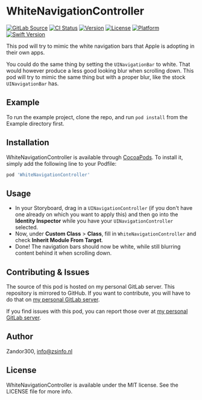 # WhiteNavigationController

[![GitLab Source](http://img.shields.io/badge/source-GitLab-%23292961.svg)](https://git.zsinfo.nl/Zandor300/WhiteNavigationController)
[![CI Status](https://git.zsinfo.nl/Zandor300/WhiteNavigationController/badges/master/build.svg)](https://git.zsinfo.nl/Zandor300/WhiteNavigationController/pipelines)
[![Version](https://img.shields.io/cocoapods/v/WhiteNavigationController.svg?style=flat)](https://cocoapods.org/pods/WhiteNavigationController)
[![License](https://img.shields.io/cocoapods/l/WhiteNavigationController.svg?style=flat)](https://git.zsinfo.nl/Zandor300/WhiteNavigationController/blob/master/LICENSE)
[![Platform](https://img.shields.io/cocoapods/p/WhiteNavigationController.svg?style=flat)](https://cocoapods.org/pods/WhiteNavigationController)
[![Swift Version](https://img.shields.io/badge/swift-5.0-orange.svg)](https://git.zsinfo.nl/Zandor300/WhiteNavigationController)

This pod will try to mimic the white navigation bars that Apple is adopting in their own apps.

You could do the same thing by setting the `UINavigationBar` to white. That would however produce a less good looking blur when scrolling down. This pod will try to mimic the same thing but with a proper blur, like the stock `UINavigationBar` has.

## Example

To run the example project, clone the repo, and run `pod install` from the Example directory first.

## Installation

WhiteNavigationController is available through [CocoaPods](https://cocoapods.org). To install
it, simply add the following line to your Podfile:

```ruby
pod 'WhiteNavigationController'
```

## Usage

* In your Storyboard, drag in a `UINavigationController` (if you don't have one already on which you want to apply this) and then go into the **Identity Inspector** while you have your `UINavigationController` selected.
* Now, under **Custom Class** > **Class**, fill in `WhiteNavigationController` and check **Inherit Module From Target**.
* Done! The navigation bars should now be white, while still blurring content behind it when scrolling down.

## Contributing & Issues

The source of this pod is hosted on my personal GitLab server. This repository is mirrored to GitHub. If you want to contribute, you will have to do that on [my personal GitLab server](https://git.zsinfo.nl/Zandor300/WhiteNavigationController).

If you find issues with this pod, you can report those over at [my personal GitLab server](https://git.zsinfo.nl/Zandor300/WhiteNavigationController).

## Author

Zandor300, info@zsinfo.nl

## License

WhiteNavigationController is available under the MIT license. See the LICENSE file for more info.
